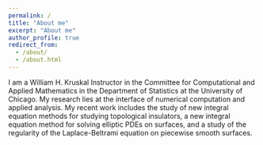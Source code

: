 ```yaml
---
permalink: /
title: "About me"
excerpt: "About me"
author_profile: true
redirect_from: 
  - /about/
  - /about.html
---
```


I am a William H. Kruskal Instructor in the Committee for Computational and Applied Mathematics in the Department of Statistics at the University of Chicago. My research lies at the interface of numerical computation and applied analysis. My recent work includes the study of new integral equation methods for studying topological insulators, a new integral equation method for solving elliptic PDEs on surfaces, and a study of the regularity of the Laplace-Beltrami equation on piecewise smooth surfaces.

